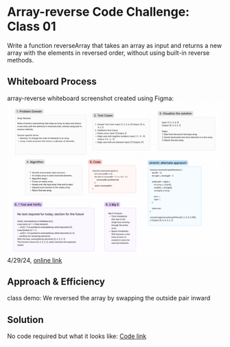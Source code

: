 # Array-reverse Code Challenge: Class 01
Write a function reverseArray that takes an array as input and returns a new array with the elements in reversed order, without using built-in reverse methods.

## Whiteboard Process
array-reverse whiteboard screenshot created using Figma:
![alt text](image.png)
4/29/24, [online link](https://www.figma.com/file/rWZyBtO1CRTwMWmfYBH7zS/Welcome-to-FigJam?type=whiteboard&node-id=0%3A1&t=UQNMrQ2l8zFORsgC-1)

## Approach & Efficiency
<!-- What approach did you take? Why? What is the Big O space/time for this approach? -->
class demo: We reversed the array by swapping the outside pair inward

## Solution
No code required but what it looks like: [Code link](./reverse-array.js)




